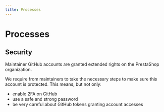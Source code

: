 ```yaml
---
title: Processes
---
```


# Processes

## Security

Maintainer GitHub accounts are granted extended rights on the PrestaShop organization.

We require from maintainers to take the necessary steps to make sure this account is protected. This means, but not only:
- enable 2FA on GitHub
- use a safe and strong password
- be very careful about GitHub tokens granting account accesses
